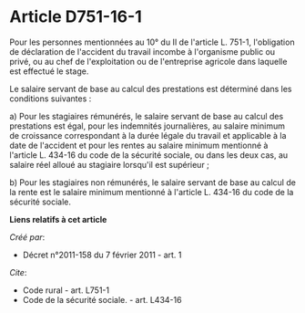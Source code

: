# Article D751-16-1

Pour les personnes mentionnées au 10° du II de l'article L. 751-1, l'obligation de déclaration de l'accident du travail
incombe à l'organisme public ou privé, ou au chef de l'exploitation ou de l'entreprise agricole dans laquelle est effectué le
stage. 

Le salaire servant de base au calcul des prestations est déterminé dans les conditions suivantes : 

a) Pour les stagiaires rémunérés, le salaire servant de base au calcul des prestations est égal, pour les indemnités
journalières, au salaire minimum de croissance correspondant à la durée légale du travail et applicable à la date de
l'accident et pour les rentes au salaire minimum mentionné à l'article L. 434-16 du code de la sécurité sociale, ou dans les
deux cas, au salaire réel alloué au stagiaire lorsqu'il est supérieur ; 

b) Pour les stagiaires non rémunérés, le salaire servant de base au calcul de la rente est le salaire minimum mentionné à
l'article L. 434-16 du code de la sécurité sociale.

**Liens relatifs à cet article**

_Créé par_:

  - Décret n°2011-158 du 7 février 2011 - art. 1

_Cite_:

  - Code rural - art. L751-1
  - Code de la sécurité sociale. - art. L434-16
